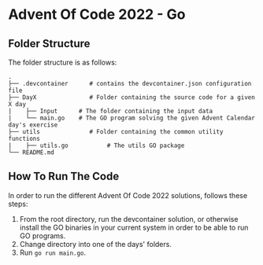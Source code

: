 # Advent Of Code 2022 - Go

## Folder Structure
The folder structure is as follows:

    .
    ├── .devcontainer      # contains the devcontainer.json configuration file
    ├── DayX               # Folder containing the source code for a given X day
    |    ├── Input      # The folder containing the input data
    |    └── main.go    # The GO program solving the given Advent Calendar day's exercise
    ├── utils              # Folder containing the common utility functions
    |    ├── utils.go           # The utils GO package
    └── README.md

## How To Run The Code
In order to run the different Advent Of Code 2022 solutions, follows these steps:
1. From the root directory, run the devcontainer solution, or otherwise install the GO binaries in your current system in order to be able to run GO programs.
2. Change directory into one of the days' folders.
3. Run `go run main.go`.